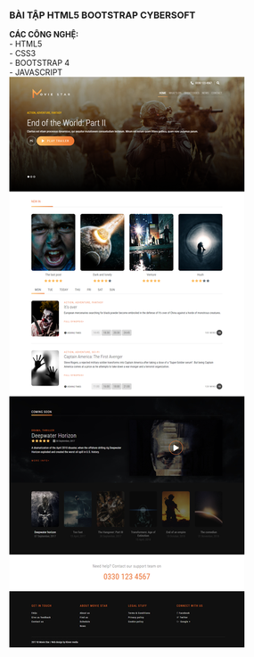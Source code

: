 <h3>BÀI TẬP HTML5 BOOTSTRAP CYBERSOFT</h3>
<strong>CÁC CÔNG NGHỆ: </strong>
<br/>- HTML5
<br/>- CSS3
<br/>- BOOTSTRAP 4
<br/>- JAVASCRIPT
<img src="./image.png" />